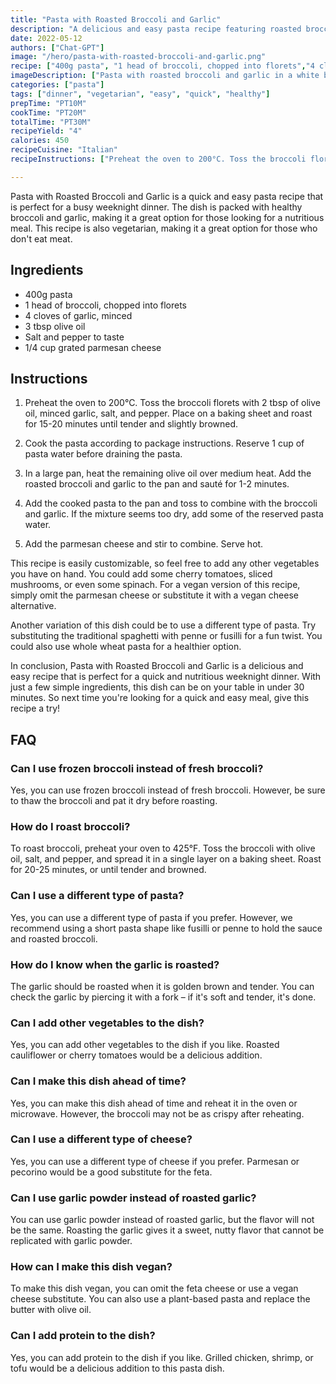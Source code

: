 ```yaml
---
title: "Pasta with Roasted Broccoli and Garlic"
description: "A delicious and easy pasta recipe featuring roasted broccoli and garlic. Perfect for a quick weeknight meal!"
date: 2022-05-12
authors: ["Chat-GPT"]
image: "/hero/pasta-with-roasted-broccoli-and-garlic.png"
recipe: ["400g pasta", "1 head of broccoli, chopped into florets","4 cloves of garlic, minced","3 tbsp olive oil","Salt and pepper to taste","1/4 cup grated parmesan cheese"]
imageDescription: ["Pasta with roasted broccoli and garlic in a white bowl with parmesan shavings on top", "Broccoli being chopped into florets", "Garlic cloves being minced", "A wooden spoon mixing the pasta and broccoli together"]
categories: ["pasta"]
tags: ["dinner", "vegetarian", "easy", "quick", "healthy"]
prepTime: "PT10M"
cookTime: "PT20M"
totalTime: "PT30M"
recipeYield: "4"
calories: 450
recipeCuisine: "Italian"
recipeInstructions: ["Preheat the oven to 200°C. Toss the broccoli florets with 2 tbsp of olive oil, minced garlic, salt and pepper. Place on a baking sheet and roast for 15-20 minutes until tender and slightly browned.","Cook the pasta according to package instructions. Reserve 1 cup of pasta water before draining the pasta. ","In a large pan, heat the remaining olive oil over medium heat. Add the roasted broccoli and garlic to the pan and sauté for 1-2 minutes. ","Add the cooked pasta to the pan and toss to combine with the broccoli and garlic. If the mixture seems too dry, add some of the reserved pasta water. ","Add the parmesan cheese and stir to combine. Serve hot."]

---
```


Pasta with Roasted Broccoli and Garlic is a quick and easy pasta recipe that is perfect for a busy weeknight dinner. The dish is packed with healthy broccoli and garlic, making it a great option for those looking for a nutritious meal. This recipe is also vegetarian, making it a great option for those who don't eat meat.

## Ingredients

- 400g pasta
- 1 head of broccoli, chopped into florets
- 4 cloves of garlic, minced
- 3 tbsp olive oil
- Salt and pepper to taste
- 1/4 cup grated parmesan cheese

## Instructions

1. Preheat the oven to 200°C. Toss the broccoli florets with 2 tbsp of olive oil, minced garlic, salt, and pepper. Place on a baking sheet and roast for 15-20 minutes until tender and slightly browned.

2. Cook the pasta according to package instructions. Reserve 1 cup of pasta water before draining the pasta.

3. In a large pan, heat the remaining olive oil over medium heat. Add the roasted broccoli and garlic to the pan and sauté for 1-2 minutes.

4. Add the cooked pasta to the pan and toss to combine with the broccoli and garlic. If the mixture seems too dry, add some of the reserved pasta water.

5. Add the parmesan cheese and stir to combine. Serve hot.

This recipe is easily customizable, so feel free to add any other vegetables you have on hand. You could add some cherry tomatoes, sliced mushrooms, or even some spinach. For a vegan version of this recipe, simply omit the parmesan cheese or substitute it with a vegan cheese alternative.

Another variation of this dish could be to use a different type of pasta. Try substituting the traditional spaghetti with penne or fusilli for a fun twist. You could also use whole wheat pasta for a healthier option.

In conclusion, Pasta with Roasted Broccoli and Garlic is a delicious and easy recipe that is perfect for a quick and nutritious weeknight dinner. With just a few simple ingredients, this dish can be on your table in under 30 minutes. So next time you're looking for a quick and easy meal, give this recipe a try!

## FAQ

### Can I use frozen broccoli instead of fresh broccoli?

Yes, you can use frozen broccoli instead of fresh broccoli. However, be sure to thaw the broccoli and pat it dry before roasting.

### How do I roast broccoli?

To roast broccoli, preheat your oven to 425°F. Toss the broccoli with olive oil, salt, and pepper, and spread it in a single layer on a baking sheet. Roast for 20-25 minutes, or until tender and browned.

### Can I use a different type of pasta?

Yes, you can use a different type of pasta if you prefer. However, we recommend using a short pasta shape like fusilli or penne to hold the sauce and roasted broccoli.

### How do I know when the garlic is roasted?

The garlic should be roasted when it is golden brown and tender. You can check the garlic by piercing it with a fork – if it's soft and tender, it's done.

### Can I add other vegetables to the dish?

Yes, you can add other vegetables to the dish if you like. Roasted cauliflower or cherry tomatoes would be a delicious addition.

### Can I make this dish ahead of time?

Yes, you can make this dish ahead of time and reheat it in the oven or microwave. However, the broccoli may not be as crispy after reheating.

### Can I use a different type of cheese?

Yes, you can use a different type of cheese if you prefer. Parmesan or pecorino would be a good substitute for the feta.

### Can I use garlic powder instead of roasted garlic?

You can use garlic powder instead of roasted garlic, but the flavor will not be the same. Roasting the garlic gives it a sweet, nutty flavor that cannot be replicated with garlic powder.

### How can I make this dish vegan?

To make this dish vegan, you can omit the feta cheese or use a vegan cheese substitute. You can also use a plant-based pasta and replace the butter with olive oil.

### Can I add protein to the dish?

Yes, you can add protein to the dish if you like. Grilled chicken, shrimp, or tofu would be a delicious addition to this pasta dish.